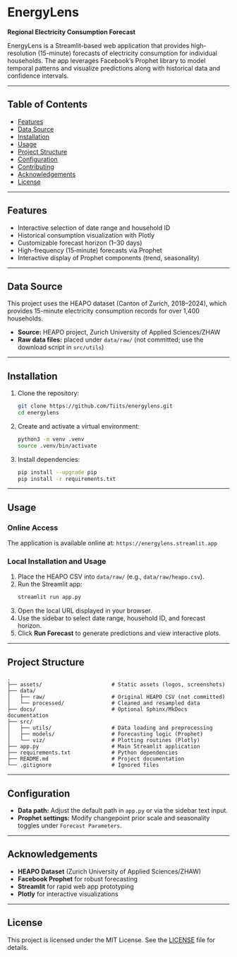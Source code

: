

# EnergyLens

**Regional Electricity Consumption Forecast**  

EnergyLens is a Streamlit-based web application that provides high-resolution (15-minute) forecasts of electricity consumption for individual households. The app leverages Facebook’s Prophet library to model temporal patterns and visualize predictions along with historical data and confidence intervals.

---

## Table of Contents

- [Features](#features)  
- [Data Source](#data-source)  
- [Installation](#installation)  
- [Usage](#usage)  
- [Project Structure](#project-structure)  
- [Configuration](#configuration)  
- [Contributing](#contributing)  
- [Acknowledgements](#acknowledgements)  
- [License](#license)

---

## Features

- Interactive selection of date range and household ID  
- Historical consumption visualization with Plotly  
- Customizable forecast horizon (1–30 days)  
- High-frequency (15‑minute) forecasts via Prophet  
- Interactive display of Prophet components (trend, seasonality)  

---

## Data Source

This project uses the HEAPO dataset (Canton of Zurich, 2018–2024), which provides 15-minute electricity consumption records for over 1,400 households.  
- **Source:** HEAPO project, Zurich University of Applied Sciences/ZHAW  
- **Raw data files:** placed under `data/raw/` (not committed; use the download script in `src/utils`)

---

## Installation

1. Clone the repository:
   ```bash
   git clone https://github.com/Tiits/energylens.git
   cd energylens
   ```
2. Create and activate a virtual environment:
   ```bash
   python3 -m venv .venv
   source .venv/bin/activate
   ```
3. Install dependencies:
   ```bash
   pip install --upgrade pip
   pip install -r requirements.txt
   ```

---

## Usage

### Online Access

The application is available online at: `https://energylens.streamlit.app`

### Local Installation and Usage

1. Place the HEAPO CSV into `data/raw/` (e.g., `data/raw/heapo.csv`).  
2. Run the Streamlit app:
   ```bash
   streamlit run app.py
   ```
3. Open the local URL displayed in your browser.  
4. Use the sidebar to select date range, household ID, and forecast horizon.  
5. Click **Run Forecast** to generate predictions and view interactive plots.

---

## Project Structure

```
.
├── assets/                      # Static assets (logos, screenshots)
├── data/
│   ├── raw/                     # Original HEAPO CSV (not committed)
│   └── processed/               # Cleaned and resampled data
├── docs/                        # Optional Sphinx/MkDocs documentation
├── src/
│   ├── utils/                   # Data loading and preprocessing
│   ├── models/                  # Forecasting logic (Prophet)
│   └── viz/                     # Plotting routines (Plotly)
├── app.py                       # Main Streamlit application
├── requirements.txt             # Python dependencies
├── README.md                    # Project documentation
└── .gitignore                   # Ignored files
```

---

## Configuration

- **Data path:** Adjust the default path in `app.py` or via the sidebar text input.  
- **Prophet settings:** Modify changepoint prior scale and seasonality toggles under `Forecast Parameters`.

---

## Acknowledgements

- **HEAPO Dataset** (Zurich University of Applied Sciences/ZHAW)  
- **Facebook Prophet** for robust forecasting  
- **Streamlit** for rapid web app prototyping  
- **Plotly** for interactive visualizations  

---

## License

This project is licensed under the MIT License. See the [LICENSE](LICENSE) file for details.